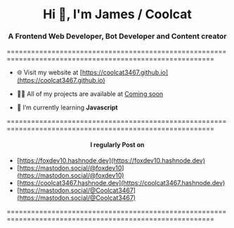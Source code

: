 <h1 align="center">Hi 👋, I'm James / Coolcat</h1>
<h3 align="center">A Frontend Web Developer, Bot Developer and Content creator</h3>

=========================================================================================================

- 🌐 Visit my website at [https://coolcat3467.github.io](https://coolcat3467.github.io)

- 👨‍💻 All of my projects are available at <ins>Coming soon<ins>

- 🌱 I’m currently learning **Javascript**

=========================================================================================================

<h4 align="center">I regularly Post on</h4>

- [https://foxdev10.hashnode.dev](https://foxdev10.hashnode.dev)
- [https://mastodon.social/@foxdev10](https://mastodon.social/@foxdev10)
- [https://coolcat3467.hashnode.dev](https://coolcat3467.hashnode.dev)
- [https://mastodon.social/@Coolcat3467](https://mastodon.social/@Coolcat3467)

=========================================================================================================


